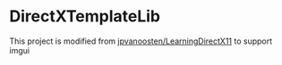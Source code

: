 # DirectXTemplateLib

This project is modified from [jpvanoosten/LearningDirectX11](https://github.com/jpvanoosten/LearningDirectX11) to support imgui